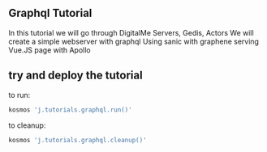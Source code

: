 
## Graphql Tutorial

In this tutorial we will go through DigitalMe Servers, Gedis, Actors
We will create a simple webserver with graphql
Using sanic with graphene serving Vue.JS page with Apollo


## try and deploy the tutorial
to run: 
```bash
kosmos 'j.tutorials.graphql.run()'
```
to cleanup:
```bash
kosmos 'j.tutorials.graphql.cleanup()'
